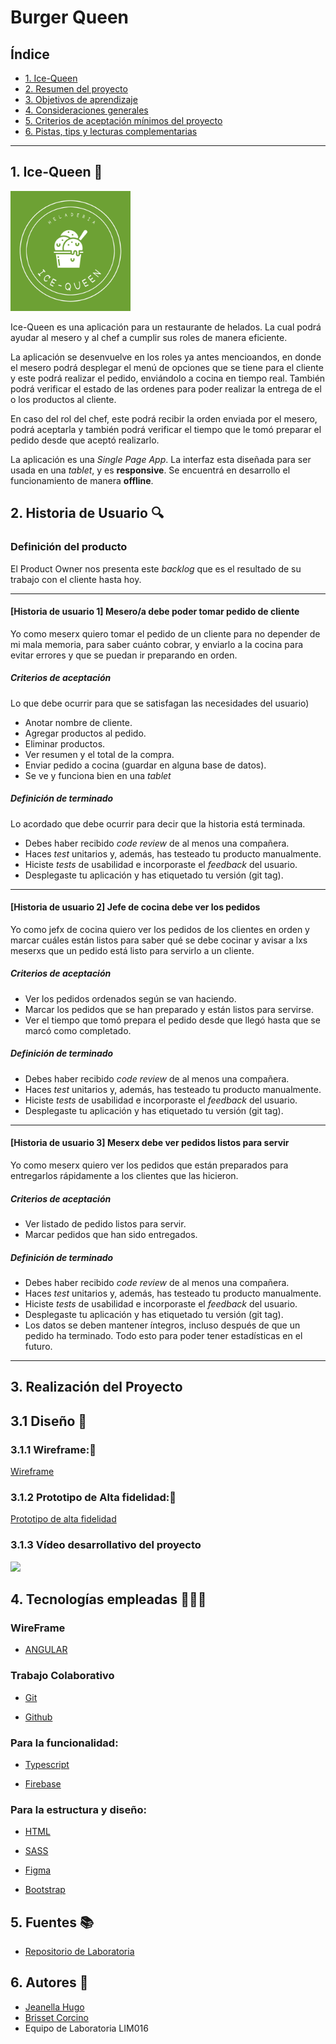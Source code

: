# Burger Queen

## Índice

* [1. Ice-Queen](#Ice-Queen)
* [2. Resumen del proyecto](#2-resumen-del-proyecto)
* [3. Objetivos de aprendizaje](#3-objetivos-de-aprendizaje)
* [4. Consideraciones generales](#4-consideraciones-generales)
* [5. Criterios de aceptación mínimos del proyecto](#5-criterios-de-aceptación-mínimos-del-proyecto)
* [6. Pistas, tips y lecturas complementarias](#6-pistas-tips-y-lecturas-complementarias)

***

## 1. Ice-Queen 🍨

<img src="./ice-queen/src/assets/img/logo-Ice-Queen.png" style="align-content: center; width:20vw">

Ice-Queen es una aplicación para un restaurante de helados. La cual podrá ayudar al mesero y al chef a cumplir sus roles de manera eficiente.

La aplicación se desenvuelve en los roles ya antes mencioandos, en donde el mesero podrá desplegar el menú de opciones que se tiene para el cliente y este podrá realizar el pedido, enviándolo a cocina en tiempo real. También podrá verificar el estado de las ordenes para poder realizar la entrega de el o los productos al cliente.

En caso del rol del chef, este podrá recibir la orden enviada por el mesero, podrá aceptarla y también podrá verificar el tiempo que le tomó preparar el pedido desde que aceptó realizarlo.

La aplicación es una _Single Page App_. La interfaz esta diseñada para ser usada en una _tablet_, y es **responsive**.
Se encuentrá en desarrollo el funcionamiento de manera **offline**.

## 2. Historia de Usuario 🔍

### Definición del producto

El Product Owner nos presenta este _backlog_ que es el resultado de su trabajo con el cliente hasta
hoy.

***

#### [Historia de usuario 1] Mesero/a debe poder tomar pedido de cliente

Yo como meserx quiero tomar el pedido de un cliente para no depender de mi mala
memoria, para saber cuánto cobrar, y enviarlo a la cocina para evitar errores y
que se puedan ir preparando en orden.

##### Criterios de aceptación

Lo que debe ocurrir para que se satisfagan las necesidades del usuario)

* Anotar nombre de cliente.
* Agregar productos al pedido.
* Eliminar productos.
* Ver resumen y el total de la compra.
* Enviar pedido a cocina (guardar en alguna base de datos).
* Se ve y funciona bien en una _tablet_

##### Definición de terminado

Lo acordado que debe ocurrir para decir que la historia está terminada.

* Debes haber recibido _code review_ de al menos una compañera.
* Haces _test_ unitarios y, además, has testeado tu producto manualmente.
* Hiciste _tests_ de usabilidad e incorporaste el _feedback_ del usuario.
* Desplegaste tu aplicación y has etiquetado tu versión (git tag).

***

#### [Historia de usuario 2] Jefe de cocina debe ver los pedidos

Yo como jefx de cocina quiero ver los pedidos de los clientes en orden y
marcar cuáles están listos para saber qué se debe cocinar y avisar a lxs meserxs
que un pedido está listo para servirlo a un cliente.

##### Criterios de aceptación

* Ver los pedidos ordenados según se van haciendo.
* Marcar los pedidos que se han preparado y están listos para servirse.
* Ver el tiempo que tomó prepara el pedido desde que llegó hasta que se
  marcó como completado.

##### Definición de terminado

* Debes haber recibido _code review_ de al menos una compañera.
* Haces _test_ unitarios y, además, has testeado tu producto manualmente.
* Hiciste _tests_ de usabilidad e incorporaste el _feedback_ del usuario.
* Desplegaste tu aplicación y has etiquetado tu versión (git tag).

***

#### [Historia de usuario 3] Meserx debe ver pedidos listos para servir

Yo como meserx quiero ver los pedidos que están preparados para entregarlos
rápidamente a los clientes que las hicieron.

##### Criterios de aceptación

* Ver listado de pedido listos para servir.
* Marcar pedidos que han sido entregados.

##### Definición de terminado

* Debes haber recibido _code review_ de al menos una compañera.
* Haces _test_ unitarios y, además, has testeado tu producto manualmente.
* Hiciste _tests_ de usabilidad e incorporaste el _feedback_ del usuario.
* Desplegaste tu aplicación y has etiquetado tu versión (git tag).
* Los datos se deben mantener íntegros, incluso después de que un pedido ha
  terminado. Todo esto para poder tener estadísticas en el futuro.

***

## 3. Realización del Proyecto
## 3.1 Diseño 📱

### 3.1.1 Wireframe:📝

[Wireframe](https://www.figma.com/file/9Xufxpn3hjHaPSEAyoHv2l/Prototipo-Burger-Queen?node-id=274%3A2)

### 3.1.2 Prototipo de Alta fidelidad:📝
[Prototipo de alta fidelidad](https://www.figma.com/file/9Xufxpn3hjHaPSEAyoHv2l/?node-id=0%3A1)

### 3.1.3 Vídeo desarrollativo del proyecto

<img src="./ice-queen/src/assets/img/video-ice-queen.gif" controls="controls" autoplay="autoplay">

## 4. Tecnologías empleadas 👩🏾‍💻

### WireFrame

- [ANGULAR](https://angular.io/)

### Trabajo Colaborativo

- [Git](https://git-scm.com/)

- [Github](https://github.com/)

### Para la funcionalidad:
- [Typescript](https://www.typescriptlang.org/)

- [Firebase](https://firebase.google.com/)

### Para la estructura y diseño:

-  [HTML](https://developer.mozilla.org/es/docs/Web/HTML)

- [SASS](https://sass-lang.com/)

- [Figma](https://www.figma.com)

- [Bootstrap](https://getbootstrap.com/)

## 5. Fuentes 📚
- [Repositorio de Laboratoria](https://github.com/Laboratoria/LIM016-burger-queen)

## 6. Autores 📍
- [Jeanella Hugo](https://github.com/jeanecvh)
- [Brisset Corcino](https://github.com/Brisset-91)
- Equipo de Laboratoria LIM016
